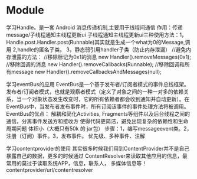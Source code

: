 # Module
学习Handle。是一套 Android 消息传递机制,主要用于线程间通信
作用：传递message/子线程通知主线程更新ui
子线程通知主线程更新ui三种使用方法：1，Handle.post.Handler.post(Runnable)其实就是生成一个what为0的Message,调用
2,handle的匿名子类。
3，静态弱引用handler子类（防止内存泄漏）
//避免内存泄露的方法：
//移除标记为0x1的消息
new Handler().removeMessages(0x1);
//移除回调的消息
new Handler().removeCallbacks(Runnable);
//移除回调和所有message
new Handler().removeCallbacksAndMessages(null);

学习eventBus的应用
EventBus是一个基于发布者/订阅者模式的事件总线框架。
发布者/订阅者模式，也就是观察者模式（定义了对象之间的一种一对多的依赖关系，当一个对象状态发生改变时，它的所有依赖者都会收到通知并自动更新）。在EventBus中，当发布者发布事件时，所有订阅该事件的事件处理方法将被调用。
EventBus的优点：
解耦和简化Activities, Fragments等组件以及后台线程之间的通信，分离事件发送方和接收方
使得代码更简洁，避免出现复杂的依赖性和生命周期问题
体积小（大概只有50k 的 jar包）
步骤：1，编写messageevent类。2，注册（订阅）事件。3，发布事件。
优先级、多种事件、注解

学习contentprovider的使用
其实很多时候我们用到ContentProvider并不是自己暴露自己的数据，更多的时候通过 ContentResolver来读取其他应用的信息，最常用的莫过于读取系统APP，信息，联系人， 多媒体信息等！
contentprovider/url/contentresolver
